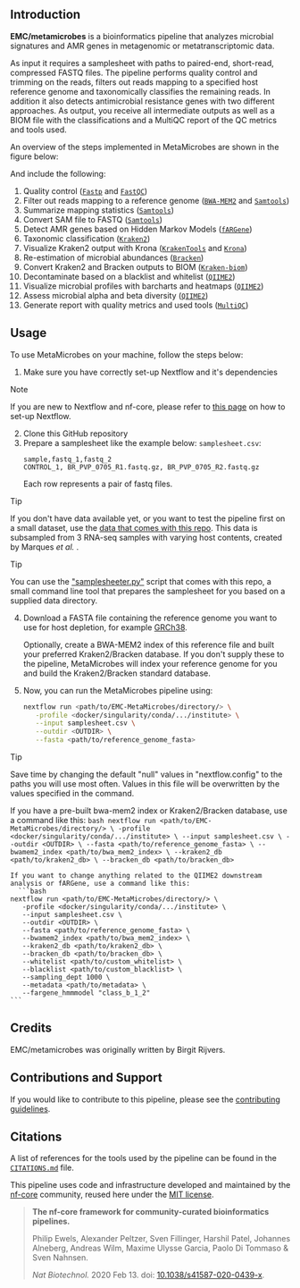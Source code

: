 ## Introduction

**EMC/metamicrobes** is a bioinformatics pipeline that analyzes microbial signatures and AMR genes in metagenomic or metatranscriptomic data. 

As input it requires a samplesheet with paths to paired-end, short-read, compressed FASTQ files. The pipeline performs quality control and trimming on the reads, filters out reads mapping to a specified host reference genome and taxonomically classifies the remaining reads. In addition it also detects antimicrobial resistance genes with two different approaches. As output, you receive all intermediate outputs as well as a BIOM file with the classifications and a MultiQC report of the QC metrics and tools used.

An overview of the steps implemented in MetaMicrobes are shown in the figure below:

<!-- TODO nf-core: Include a figure that guides the user through the major workflow steps. Many nf-core
     workflows use the "tube map" design for that. See https://nf-co.re/docs/contributing/design_guidelines#examples for examples.   -->
<!-- TODO nf-core: Fill in short bullet-pointed list of the default steps in the pipeline -->

And include the following:

1. Quality control ([`Fastp`](https://github.com/OpenGene/fastp) and [`FastQC`](https://github.com/s-andrews/FastQC))
2. Filter out reads mapping to a reference genome ([`BWA-MEM2`](https://github.com/bwa-mem2/bwa-mem2) and [`Samtools`](https://www.htslib.org/doc/samtools-view.html))
3. Summarize mapping statistics ([`Samtools`](https://www.htslib.org/doc/samtools-flagstat.html))
4. Convert SAM file to FASTQ ([`Samtools`](https://www.htslib.org/doc/samtools-fasta.html))
5. Detect AMR genes based on Hidden Markov Models ([`fARGene`](https://github.com/fannyhb/fargene))
6. Taxonomic classification ([`Kraken2`](https://github.com/DerrickWood/kraken2))
7. Visualize Kraken2 output with Krona ([`KrakenTools`](https://github.com/jenniferlu717/KrakenTools) and [`Krona`](https://github.com/marbl/Krona))
8. Re-estimation of microbial abundances ([`Bracken`](https://github.com/jenniferlu717/Bracken))
9. Convert Kraken2 and Bracken outputs to BIOM ([`Kraken-biom`](https://github.com/smdabdoub/kraken-biom))
10. Decontaminate based on a blacklist and whitelist ([`QIIME2`](https://qiime2.org/))
11. Visualize microbial profiles with barcharts and heatmaps ([`QIIME2`](https://qiime2.org/))
12. Assess microbial alpha and beta diversity ([`QIIME2`](https://qiime2.org/))
13. Generate report with quality metrics and used tools ([`MultiQC`](https://github.com/MultiQC/MultiQC))

## Usage
To use MetaMicrobes on your machine, follow the steps below:
1. Make sure you have correctly set-up Nextflow and it's dependencies
> [!NOTE]
> If you are new to Nextflow and nf-core, please refer to [this page](https://nf-co.re/docs/usage/installation) on how to set-up Nextflow. 

2. Clone this GitHub repository
3. Prepare a samplesheet like the example below:
    `samplesheet.csv`:
    ```csv
    sample,fastq_1,fastq_2
    CONTROL_1, BR_PVP_0705_R1.fastq.gz, BR_PVP_0705_R2.fastq.gz
    ```
    Each row represents a pair of fastq files.
> [!TIP]
> If you don't have data available yet, or you want to test the pipeline first on a small dataset, use the [data that comes with this repo](https://github.com/BirgitRijvers/EMC-MetaMicrobes/tree/master/testdata). This data is subsampled from 3 RNA-seq samples with varying host contents, created by Marques *et al.* .

> [!TIP]
> You can use the ["samplesheeter.py"](https://github.com/BirgitRijvers/EMC-MetaMicrobes/blob/master/samplesheeter.py) script that comes with this repo, a small command line tool that prepares the samplesheet for you based on a supplied data directory.

   <!-- TODO nf-core: Add documentation about samplesheeter and testdata -->
4. Download a FASTA file containing the reference genome you want to use for host depletion, for example [GRCh38](https://www.ncbi.nlm.nih.gov/datasets/genome/GCF_000001405.26/). 

   Optionally, create a BWA-MEM2 index of this reference file and built your preferred Kraken2/Bracken database. If you don't supply these to the pipeline, MetaMicrobes will index your reference genome for you and build the Kraken2/Bracken standard database. 

4. Now, you can run the MetaMicrobes pipeline using:
     <!-- TODO nf-core: Describe the minimum required steps to execute the pipeline, e.g. how to prepare samplesheets.
     Explain what rows and columns represent -->
   
    ```bash
    nextflow run <path/to/EMC-MetaMicrobes/directory/> \
       -profile <docker/singularity/conda/.../institute> \
       --input samplesheet.csv \
       --outdir <OUTDIR> \
       --fasta <path/to/reference_genome_fasta>
    ```
> [!TIP]
> Save time by changing the default "null" values in "nextflow.config" to the paths you will use most often. Values in this file will be overwritten by the values specified in the command.

   If you have a pre-built bwa-mem2 index or Kraken2/Bracken database, use a command like this:
    ```bash
    nextflow run <path/to/EMC-MetaMicrobes/directory/> \
       -profile <docker/singularity/conda/.../institute> \
       --input samplesheet.csv \
       --outdir <OUTDIR> \
       --fasta <path/to/reference_genome_fasta> \
       --bwamem2_index <path/to/bwa_mem2_index> \
       --kraken2_db <path/to/kraken2_db> \
       --bracken_db <path/to/bracken_db>
    ```  

    If you want to change anything related to the QIIME2 downstream analysis or fARGene, use a command like this:
      ```bash
    nextflow run <path/to/EMC-MetaMicrobes/directory/> \
       -profile <docker/singularity/conda/.../institute> \
       --input samplesheet.csv \
       --outdir <OUTDIR> \
       --fasta <path/to/reference_genome_fasta> \
       --bwamem2_index <path/to/bwa_mem2_index> \
       --kraken2_db <path/to/kraken2_db> \
       --bracken_db <path/to/bracken_db> \
       --whitelist <path/to/custom_whitelist> \
       --blacklist <path/to/custom_blacklist> \
       --sampling_dept 1000 \
       --metadata <path/to/metadata> \
       --fargene_hmmmodel "class_b_1_2"
    ```  

<!-- > [!WARNING]
> Please provide pipeline parameters via the CLI or Nextflow `-params-file` option. Custom config files including those provided by the `-c` Nextflow option can be used to provide any configuration _**except for parameters**_;
> see [docs](https://nf-co.re/usage/configuration#custom-configuration-files). -->

## Credits

EMC/metamicrobes was originally written by Birgit Rijvers.
<!-- TODO nf-core: If applicable, make list of people who have also contributed -->

## Contributions and Support

If you would like to contribute to this pipeline, please see the [contributing guidelines](.github/CONTRIBUTING.md).

## Citations
<!-- TODO nf-core: Add citation for pipeline after first release. Uncomment lines below and update Zenodo doi and badge at the top of this file. -->
<!-- If you use EMC/metamicrobes for your analysis, please cite it using the following doi: [10.5281/zenodo.XXXXXX](https://doi.org/10.5281/zenodo.XXXXXX) -->

<!-- TODO nf-core: Add bibliography of tools and data used in your pipeline -->

A list of references for the tools used by the pipeline can be found in the [`CITATIONS.md`](CITATIONS.md) file.

This pipeline uses code and infrastructure developed and maintained by the [nf-core](https://nf-co.re) community, reused here under the [MIT license](https://github.com/nf-core/tools/blob/master/LICENSE).

> **The nf-core framework for community-curated bioinformatics pipelines.**
>
> Philip Ewels, Alexander Peltzer, Sven Fillinger, Harshil Patel, Johannes Alneberg, Andreas Wilm, Maxime Ulysse Garcia, Paolo Di Tommaso & Sven Nahnsen.
>
> _Nat Biotechnol._ 2020 Feb 13. doi: [10.1038/s41587-020-0439-x](https://dx.doi.org/10.1038/s41587-020-0439-x).

